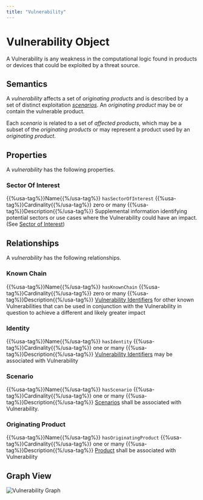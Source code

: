 ```yaml
---
title: "Vulnerability"
---
```


# Vulnerability Object

A Vulnerability is any weakness in the computational logic found in products or devices that could be exploited by a threat source.

## Semantics

A *vulnerability* affects a set of *originating products* and is described by a set of distinct exploitation [*scenarios*](../scenario). An *originating product* may be or contain the vulnerable product.

Each *scenario* is related to a set of *affected products*, which may be a subset of the *originating products* or may represent a product used by an *originating product*.

## Properties

A *vulnerability* has the following properties.

### Sector Of Interest

{{%usa-tag%}}Name{{%/usa-tag%}} `hasSectorOfInterest`
{{%usa-tag%}}Cardinality{{%/usa-tag%}} zero or many
{{%usa-tag%}}Description{{%/usa-tag%}} Supplemental information identifying potential sectors or use cases where the Vulnerability could have an impact. (See [Sector of Interest](../../values/sector-of-interest))

## Relationships

A *vulnerability* has the following relationships.

### Known Chain

{{%usa-tag%}}Name{{%/usa-tag%}} `hasKnownChain`
{{%usa-tag%}}Cardinality{{%/usa-tag%}} zero or many
{{%usa-tag%}}Description{{%/usa-tag%}} [Vulnerability Identifiers](../vulnerability-identifier) for other known Vulnerabilities that can be used in conjunction with the Vulnerability in question to achieve a different and likely greater impact

### Identity

{{%usa-tag%}}Name{{%/usa-tag%}} `hasIdentity`
{{%usa-tag%}}Cardinality{{%/usa-tag%}} one or many
{{%usa-tag%}}Description{{%/usa-tag%}} [Vulnerability Identifiers](../vulnerability-identifier) may be associated with Vulnerability

### Scenario

{{%usa-tag%}}Name{{%/usa-tag%}} `hasScenario`
{{%usa-tag%}}Cardinality{{%/usa-tag%}} one or many
{{%usa-tag%}}Description{{%/usa-tag%}} [Scenarios](../scenario) shall be associated with Vulnerability.

### Originating Product

{{%usa-tag%}}Name{{%/usa-tag%}} `hasOriginatingProduct`
{{%usa-tag%}}Cardinality{{%/usa-tag%}} one or many
{{%usa-tag%}}Description{{%/usa-tag%}} [Product](../product) shall be associated with Vulnerability

## Graph View

![Vulnerability Graph](/figures/graphsnippets/VulnerabilitySnippet.png "Vulnerability Graph")
